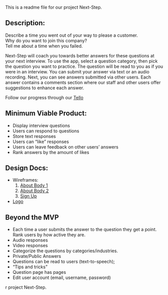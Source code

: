 This is a readme file for our project Next-Step.
<h2>Description: </h2>

Describe a time you went out of your way to please a customer.<br/>
Why do you want to join this company? <br/>
Tell me about a time when you failed. <br/>

Next-Step will coach you towards better answers for these questions at your next interview.
To use the app, select a question category, then pick the question you want to practice.
The question will be read to you as if you were in an interview.
You can submit your answer via text or an audio recording.
Next, you can see answers submitted via other users.
Each answer contains a comments section where our staff and other users offer suggestions to enhance each answer.

Follow our progress through our <a href='https://trello.com/b/HhKQOq6N/51-capstone-group-7'> Tello</a>

<section>
  <h2>
    Minimum Viable Product:
  </h2>
  <ul>
    <li> Display interview questions </li>
    <li> Users can respond to questions </li>
    <li> Store text responses </li>
    <li> Users can “like” responses </li>
    <li> Users can leave feedback on other users’ answers </li>
    <li> Rank answers by the amount of likes </li>
  <ul/>
</section>

<section>
  <h2>
    Design Docs:
  </h2>
  <ul>
    <li>
      Wireframes: <br/>
      <ol>
        <li><a href='https://drive.google.com/open?id=1P3M5FFofWief-3CIW4DHJetjMV2lSlhI'>About Body 1</a></li>
        <li><a href='https://drive.google.com/open?id=1M1PaVlp2PsFVfGd7rAzSawn6OUPaYimq'>About Body 2</a></li>
        <li><a href='https://drive.google.com/open?id=15IdhE0lLELpJU8tBc3Ke9r5OfLWogeOD'> Sign Up </a></li>
      </ol>
    </li>
    <li>
      <a href='https://drive.google.com/open?id=13U1OO5m9BNeiOOWW9FMqtEtz-6y-fXsg'>Logo</a>
    </li>
  </ul>
</section>

<section>
  <h2>
    Beyond the MVP
  </h2>
  <ul>
    <li>Each time a user submits the answer to the question they get a point. Rank users by how active they are.</li>
    <li>Audio responses</li>
    <li>Video responses</li>
    <li>Categorize the questions by categories/industries.</li>
    <li>Private/Public Answers</li>
    <li>Questions can be read to users (text-to-speech);</li>
    <li>“Tips and tricks”</li>
    <li>Question page has pages</li>
    <li>Edit user account (email, username, password)</li>
    
  </ul>  
</section>
r project Next-Step.
